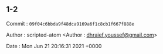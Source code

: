 ## 1-2 

 Commit : `09f04c6bbda9f48dca9169a6f1c8cb1f667f888e`

 Author : scripted-atom <Author : dhraief.youssef@gmail.com> 

 Date 	: Mon Jun 21 20:16:31 2021 +0000 

